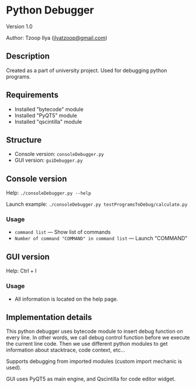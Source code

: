 # Python Debugger
Version 1.0

Author: Tzoop Ilya (ilyatzoop@gmail.com)


## Description
Created as a part of university project. Used for debugging python programs.


## Requirements
* Installed "bytecode" module
* Installed "PyQT5" module
* Installed "qscintilla" module


## Structure
* Console version: `consoleDebugger.py`
* GUI version: `guiDebugger.py`


## Console version
Help: `./consoleDebugger.py --help`

Launch example: `./consoleDebugger.py testProgramsToDebug/calculate.py`

### Usage

* `command list` — Show list of commands
* `Number of command "COMMAND" in command list` — Launch "COMMAND"

## GUI version
Help: Ctrl + I 

### Usage

* All information is located on the help page.


## Implementation details
This python debugger uses bytecode module to insert debug function on every line. In other words, we call debug control function before we execute the current line code. Then we use different python modules to get information about stacktrace, code context, etc...

Supports debugging from imported modules (custom import mechanic is used).

GUI uses PyQT5 as main engine, and Qscintilla for code editor widget.
